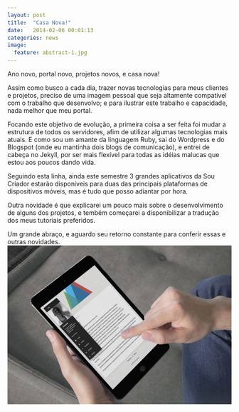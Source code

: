 ```yaml
---
layout: post
title:  "Casa Nova!"
date:   2014-02-06 00:01:13
categories: news
image:
  feature: abstract-1.jpg
---
```

Ano novo, portal novo, projetos novos, e casa nova!

Assim como busco a cada dia, trazer novas tecnologias para meus clientes e projetos, preciso de uma imagem pessoal que seja altamente compatível com o trabalho que desenvolvo; e para ilustrar este trabalho e capacidade, nada melhor que meu portal.
<!-- more -->
Focando este objetivo de evolução, a primeira coisa a ser feita foi mudar a estrutura de todos os servidores, afim de utilizar algumas tecnologias mais atuais. E como sou um amante da linguagem Ruby, sai do Wordpress e do Blogspot (onde eu mantinha dois blogs de comunicação), e entrei de cabeça no Jekyll, por ser mais flexível para todas as idéias malucas que estou aos poucos dando vida.

Seguindo esta linha, ainda este semestre 3 grandes aplicativos da Sou Criador estarão disponíveis para duas das principais plataformas de dispositivos móveis, mas é tudo que posso adiantar por hora.

Outra novidade é que explicarei um pouco mais sobre o desenvolvimento de alguns dos projetos, e tembém começarei a disponibilizar a tradução dos meus tutoriais preferidos.

Um grande abraço, e aguardo seu retorno constante para conferir essas e outras novidades.
<img src="images/template-novo-ipad.png">
<!-- Jekyll also offers powerful support for code snippets:

{% highlight ruby %}
def print_hi(name)
  puts "Hi, #{name}"
end
print_hi('Tom')
#=> prints 'Hi, Tom' to STDOUT.
{% endhighlight %}

Check out the [Jekyll docs][jekyll] for more info on how to get the most out of Jekyll. File all bugs/feature requests at [Jekyll's GitHub repo][jekyll-gh].

-->

[jekyll-gh]: https://github.com/mojombo/jekyll
[jekyll]:    http://jekyllrb.com
